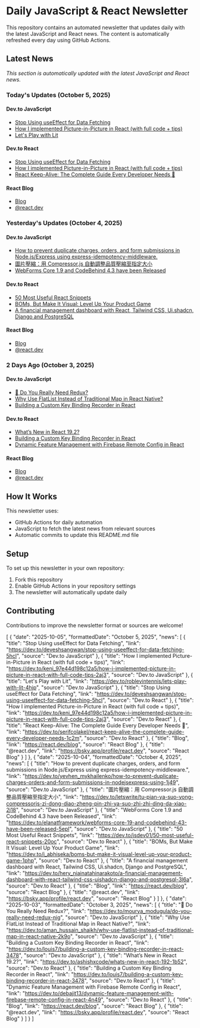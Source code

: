 # Daily JavaScript & React Newsletter

This repository contains an automated newsletter that updates daily with the latest JavaScript and React news. The content is automatically refreshed every day using GitHub Actions.

## Latest News

*This section is automatically updated with the latest JavaScript and React news.*

### Today's Updates (October 5, 2025)

#### Dev.to JavaScript

- [Stop Using useEffect for Data Fetching](https://dev.to/deveshsangwan/stop-using-useeffect-for-data-fetching-5hcl)
- [How I implemented Picture-in-Picture in React (with full code + tips)](https://dev.to/keni_97e44d198c12a5/how-i-implemented-picture-in-picture-in-react-with-full-code-tips-2aj3)
- [Let's Play with Lit](https://dev.to/roblevintennis/lets-play-with-lit-4hjp)

#### Dev.to React

- [Stop Using useEffect for Data Fetching](https://dev.to/deveshsangwan/stop-using-useeffect-for-data-fetching-5hcl)
- [How I implemented Picture-in-Picture in React (with full code + tips)](https://dev.to/keni_97e44d198c12a5/how-i-implemented-picture-in-picture-in-react-with-full-code-tips-2aj3)
- [React Keep-Alive: The Complete Guide Every Developer Needs 🚀](https://dev.to/serifcolakel/react-keep-alive-the-complete-guide-every-developer-needs-1c2m)

#### React Blog

- [Blog](https://react.dev/blog)
- [@react.dev](https://bsky.app/profile/react.dev)

### Yesterday's Updates (October 4, 2025)

#### Dev.to JavaScript

- [How to prevent duplicate charges, orders, and form submissions in Node.js/Express using express-idempotency-middleware.](https://dev.to/yevhen_mykhailenko/how-to-prevent-duplicate-charges-orders-and-form-submissions-in-nodejsexpress-using-1j49)
- [圖片壓縮：用 Compressor.js 自動調整品質壓縮至指定大小](https://dev.to/letswrite/tu-pian-ya-suo-yong-compressorjs-zi-dong-diao-zheng-pin-zhi-ya-suo-zhi-zhi-ding-da-xiao-2j18)
- [WebForms Core 1.9 and CodeBehind 4.3 have been Released](https://dev.to/elanatframework/webforms-core-19-and-codebehind-43-have-been-released-5epl)

#### Dev.to React

- [50 Most Useful React Snippets](https://dev.to/jsdev01/50-most-useful-react-snippets-20oc)
- [BOMs, But Make It Visual: Level Up Your Product Game](https://dev.to/i_abhiseka/boms-but-make-it-visual-level-up-your-product-game-1php)
- [A financial management dashboard with React, Tailwind CSS, Ui.shadcn, Django and PostgreSQL](https://dev.to/hery_niainatahinarakoto/a-financial-management-dashboard-with-react-tailwind-css-uishadcn-django-and-postgresql-3l6a)

#### React Blog

- [Blog](https://react.dev/blog)
- [@react.dev](https://bsky.app/profile/react.dev)

### 2 Days Ago (October 3, 2025)

#### Dev.to JavaScript

- [🧐 Do You Really Need Redux?](https://dev.to/mourya_modugula/do-you-really-need-redux-nig)
- [Why Use FlatList Instead of Traditional Map in React Native?](https://dev.to/aman_hussain_shaikh/why-use-flatlist-instead-of-traditional-map-in-react-native-2k9o)
- [Building a Custom Key Binding Recorder in React](https://dev.to/louis7/building-a-custom-key-binding-recorder-in-react-3478)

#### Dev.to React

- [What’s New in React 19.2?](https://dev.to/ashishxcode/whats-new-in-react-192-1b52)
- [Building a Custom Key Binding Recorder in React](https://dev.to/louis7/building-a-custom-key-binding-recorder-in-react-3478)
- [Dynamic Feature Management with Firebase Remote Config in React](https://dev.to/debajit13/dynamic-feature-management-with-firebase-remote-config-in-react-4n49)

#### React Blog

- [Blog](https://react.dev/blog)
- [@react.dev](https://bsky.app/profile/react.dev)

## How It Works

This newsletter uses:
- GitHub Actions for daily automation
- JavaScript to fetch the latest news from relevant sources
- Automatic commits to update this README.md file

## Setup

To set up this newsletter in your own repository:

1. Fork this repository
2. Enable GitHub Actions in your repository settings
3. The newsletter will automatically update daily

## Contributing

Contributions to improve the newsletter format or sources are welcome!

<!-- NEWS_DATA_START -->
[
  {
    "date": "2025-10-05",
    "formattedDate": "October 5, 2025",
    "news": [
      {
        "title": "Stop Using useEffect for Data Fetching",
        "link": "https://dev.to/deveshsangwan/stop-using-useeffect-for-data-fetching-5hcl",
        "source": "Dev.to JavaScript"
      },
      {
        "title": "How I implemented Picture-in-Picture in React (with full code + tips)",
        "link": "https://dev.to/keni_97e44d198c12a5/how-i-implemented-picture-in-picture-in-react-with-full-code-tips-2aj3",
        "source": "Dev.to JavaScript"
      },
      {
        "title": "Let's Play with Lit",
        "link": "https://dev.to/roblevintennis/lets-play-with-lit-4hjp",
        "source": "Dev.to JavaScript"
      },
      {
        "title": "Stop Using useEffect for Data Fetching",
        "link": "https://dev.to/deveshsangwan/stop-using-useeffect-for-data-fetching-5hcl",
        "source": "Dev.to React"
      },
      {
        "title": "How I implemented Picture-in-Picture in React (with full code + tips)",
        "link": "https://dev.to/keni_97e44d198c12a5/how-i-implemented-picture-in-picture-in-react-with-full-code-tips-2aj3",
        "source": "Dev.to React"
      },
      {
        "title": "React Keep-Alive: The Complete Guide Every Developer Needs 🚀",
        "link": "https://dev.to/serifcolakel/react-keep-alive-the-complete-guide-every-developer-needs-1c2m",
        "source": "Dev.to React"
      },
      {
        "title": "Blog",
        "link": "https://react.dev/blog",
        "source": "React Blog"
      },
      {
        "title": "@react.dev",
        "link": "https://bsky.app/profile/react.dev",
        "source": "React Blog"
      }
    ]
  },
  {
    "date": "2025-10-04",
    "formattedDate": "October 4, 2025",
    "news": [
      {
        "title": "How to prevent duplicate charges, orders, and form submissions in Node.js/Express using express-idempotency-middleware.",
        "link": "https://dev.to/yevhen_mykhailenko/how-to-prevent-duplicate-charges-orders-and-form-submissions-in-nodejsexpress-using-1j49",
        "source": "Dev.to JavaScript"
      },
      {
        "title": "圖片壓縮：用 Compressor.js 自動調整品質壓縮至指定大小",
        "link": "https://dev.to/letswrite/tu-pian-ya-suo-yong-compressorjs-zi-dong-diao-zheng-pin-zhi-ya-suo-zhi-zhi-ding-da-xiao-2j18",
        "source": "Dev.to JavaScript"
      },
      {
        "title": "WebForms Core 1.9 and CodeBehind 4.3 have been Released",
        "link": "https://dev.to/elanatframework/webforms-core-19-and-codebehind-43-have-been-released-5epl",
        "source": "Dev.to JavaScript"
      },
      {
        "title": "50 Most Useful React Snippets",
        "link": "https://dev.to/jsdev01/50-most-useful-react-snippets-20oc",
        "source": "Dev.to React"
      },
      {
        "title": "BOMs, But Make It Visual: Level Up Your Product Game",
        "link": "https://dev.to/i_abhiseka/boms-but-make-it-visual-level-up-your-product-game-1php",
        "source": "Dev.to React"
      },
      {
        "title": "A financial management dashboard with React, Tailwind CSS, Ui.shadcn, Django and PostgreSQL",
        "link": "https://dev.to/hery_niainatahinarakoto/a-financial-management-dashboard-with-react-tailwind-css-uishadcn-django-and-postgresql-3l6a",
        "source": "Dev.to React"
      },
      {
        "title": "Blog",
        "link": "https://react.dev/blog",
        "source": "React Blog"
      },
      {
        "title": "@react.dev",
        "link": "https://bsky.app/profile/react.dev",
        "source": "React Blog"
      }
    ]
  },
  {
    "date": "2025-10-03",
    "formattedDate": "October 3, 2025",
    "news": [
      {
        "title": "🧐 Do You Really Need Redux?",
        "link": "https://dev.to/mourya_modugula/do-you-really-need-redux-nig",
        "source": "Dev.to JavaScript"
      },
      {
        "title": "Why Use FlatList Instead of Traditional Map in React Native?",
        "link": "https://dev.to/aman_hussain_shaikh/why-use-flatlist-instead-of-traditional-map-in-react-native-2k9o",
        "source": "Dev.to JavaScript"
      },
      {
        "title": "Building a Custom Key Binding Recorder in React",
        "link": "https://dev.to/louis7/building-a-custom-key-binding-recorder-in-react-3478",
        "source": "Dev.to JavaScript"
      },
      {
        "title": "What’s New in React 19.2?",
        "link": "https://dev.to/ashishxcode/whats-new-in-react-192-1b52",
        "source": "Dev.to React"
      },
      {
        "title": "Building a Custom Key Binding Recorder in React",
        "link": "https://dev.to/louis7/building-a-custom-key-binding-recorder-in-react-3478",
        "source": "Dev.to React"
      },
      {
        "title": "Dynamic Feature Management with Firebase Remote Config in React",
        "link": "https://dev.to/debajit13/dynamic-feature-management-with-firebase-remote-config-in-react-4n49",
        "source": "Dev.to React"
      },
      {
        "title": "Blog",
        "link": "https://react.dev/blog",
        "source": "React Blog"
      },
      {
        "title": "@react.dev",
        "link": "https://bsky.app/profile/react.dev",
        "source": "React Blog"
      }
    ]
  }
]
<!-- NEWS_DATA_END -->
